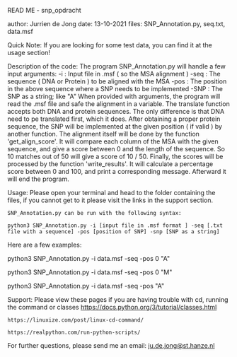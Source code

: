 READ ME - snp_opdracht

author: Jurrien de Jong
date: 13-10-2021
files: SNP_Annotation.py, seq.txt, data.msf

Quick Note:
	If you are looking for some test data, you can find it at the usage section!

Description of the code:
	The program SNP_Annotation.py will handle a few input arguments:
    -i : Input file in .msf ( so the MSA alignment )
    -seq : The sequence ( DNA or Protein ) to be aligned with the MSA
    -pos : The position in the above sequence where a SNP needs to be implemented
    -SNP : The SNP as a string; like "A"
  When provided with arguments, the program will read the .msf file and safe the alignment in a variable. The translate function accepts both DNA and protein sequences. The only   difference is that DNA need to pe translated first, which it does. After obtaining a proper protein sequence, the SNP will be implemented at the given position ( if valid ) by   another function. The alignment itself will be done by the function 'get_align_score'. It will compare each column of the MSA with the given sequence, and give a score between   0 and the length of the sequence. So 10 matches out of 50 will give a score of 10 / 50. Finally, the scores will be processed by the function 'write_results'. It will           calculate a percentage score between 0 and 100, and print a corresponding message. Afterward it will end the program.

Usage:
	Please open your terminal and head to the folder containing the files, if you cannot get to it
	please visit the links in the support section.

	SNP_Annotation.py can be run with the following syntax:

	python3 SNP_Annotation.py -i [input file in .msf format ] -seq [.txt file with a sequence] -pos [position of SNP] -snp [SNP as a string]
	
  Here are a few examples:

  python3 SNP_Annotation.py -i data.msf -seq -pos 0 "A"
  
  python3 SNP_Annotation.py -i data.msf -seq -pos 0 "M"
  
  python3 SNP_Annotation.py -i data.msf -seq -pos  "A"
  

Support:
	Please view these pages if you are having trouble with cd, running the command or classes
	https://docs.python.org/3/tutorial/classes.html
	
	https://linuxize.com/post/linux-cd-command/
	
	https://realpython.com/run-python-scripts/
  
  For further questions, please send me an email:
  ju.de.jong@st.hanze.nl
